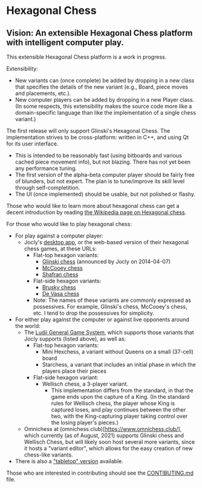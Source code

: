 # Hexagonal Chess

## Vision: An extensible Hexagonal Chess platform with intelligent computer play.

This extensible Hexagonal Chess platform is a work in progress.

Extensibility:
  * New variants can (once complete) be added by dropping in a new class that
    specifies the details of the new variant (e.g., Board, piece moves and
    placements, etc.).
  * New computer players can be added by dropping in a new Player class.
(In some respects, this extensibility makes the source code more like a
domain-specific language than like the implementation of a single chess
variant.)

The first release will only support Glinski's Hexagonal Chess.
The implementation strives to be cross-platform: written in C++, and using Qt
for its user interface.
  * This is intended to be reasonably fast (using bitboards and various cached
    piece movement info), but not blazing. There has not yet been any performance
    tuning.
  * The first version of the alpha-beta computer player should be fairly free of
    blunders, but not expert. The plan is to tune/improve its skill level through
    self-completition.
  * The UI (once implemented) should be usable, but not polished or flashy.

Those who would like to learn more about hexagonal chess can get a decent
introduction by reading
[the Wikipedia page on Hexagonal chess](https://en.wikipedia.org/wiki/Hexagonal_chess).

For those who would like to play hexagonal chess:
  * For play against a computer player:
    * Jocly's [desktop app](https://github.com/mi-g/joclyboard/releases),
      or the web-based version of their hexagonal chess games, at these URLs:
      * Flat-top hexagon variants:
        * [Glinski chess](https://mi-g.github.io/jocly/examples/browser/control.html?game=glinski-chess)
          (announced by Jocly on 2014-04-07)
        * [McCooey chess](https://mi-g.github.io/jocly/examples/browser/control.html?game=mccooey-chess)
        * [Shafran chess](https://mi-g.github.io/jocly/examples/browser/control.html?game=shafran-chess)
      * Flat-side hexagon variants:
        * [Brusky chess](https://mi-g.github.io/jocly/examples/browser/control.html?game=brusky-chess)
        * [De Vasa chess](https://mi-g.github.io/jocly/examples/browser/control.html?game=devasa-chess)
      * Note: The names of these variants are commonly expressed as possessives.
        For example, Glinski's chess, McCooey's chess, etc. I tend to drop the possessives
        for simplicity.
  * For either play against the computer or against live opponents around the world:
    * The [Ludii General Game System](https://ludii.games/), which supports those
      variants that Jocly supports (listed above), as well as:
      * Flat-top hexagon variants:
        * Mini Hexchess, a variant without Queens on a small (37-cell) board
        * Starchess, a variant that includes an initial phase in which the players
          place their pieces
      * Flat-side hexagon variant:
        * Wellisch chess, a 3-player variant.
          * This implementation differs from the standard, in that the game ends
            upon the capture of a King. (In the standard rules for Wellisch chess,
            the player whose King is captured loses, and play continues between
            the other two, with the King-capturing player taking control over the
            losing player's pieces.)
    * Omnichess at (omnichess.club)[https://www.omnichess.club/], which currently
      (as of August, 2021) supports Glinski chess and Wellisch Chess, but will likely
      soon host several more variants, since it hosts a "variant editor", which
      allows for the easy creation of new chess-like variants.
  * There is also a ["tabletop" version](https://steamcommunity.com/sharedfiles/filedetails/?id=262803646)
    available.

Those who are interested in contributing should see the [CONTIBUTING.md](./CONTRIBUTING.md) file.
